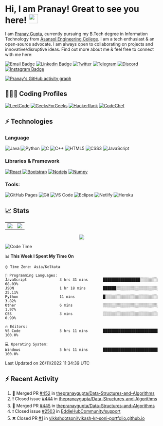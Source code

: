 # Hi, I am Pranay! Great to see you here! <img src="https://raw.githubusercontent.com/thepranaygupta/thepranaygupta/main/src/wave.gif" width="30px" height="30px">

I am [Pranay Gupta](http://thepranaygupta.github.io/), currently pursuing my B.Tech degree in Information Technology from [Asansol Engineering College](https://www.aecwb.edu.in/). I am a tech enthusiast & an open-source advocate. I am always open to collaborating on projects and innovative/disruptive ideas. Find out more about me & feel free to connect with me here:

[![Email Badge](https://img.shields.io/badge/-Email-c14438?style=flat-square&logo=Gmail&logoColor=white&link=mailto:pranaygupta.aec@gmail.com)](mailto:pranaygupta.aec@gmail.com)
[![Linkedin Badge](https://img.shields.io/badge/-LinkedIn-blue?style=flat-square&logo=Linkedin&logoColor=white&link=https://www.linkedin.com/in/thepranaygupta/)](https://www.linkedin.com/in/thepranaygupta/)
[![Twitter](https://img.shields.io/badge/Twitter-1DA1F2?style=flat-square&logo=twitter&logoColor=white)](https://twitter.com/thepranaygupta)
[![Telegram](https://img.shields.io/badge/-Telegram-blue?style=flat-square&logo=Telegram&logoColor=white)](https://t.me/pranayguptaa)
[![Discord](https://img.shields.io/badge/-Discord-7289DA?style=flat-square&logo=discord&logoColor=white)](https://discordapp.com/users/745686149359599707)
[![Instagram Badge](https://img.shields.io/badge/-Instagram-purple?style=flat-square&logo=instagram&logoColor=white&link=https://instagram.com/pranayguptaa/)](https://instagram.com/pranayguptaa)<!-- [![Hashnode Badge](https://img.shields.io/badge/-Hashnode-03a57a?style=flat-square&labelColor=000000&logo=Hashnode&link=https://thepranaygupta.hashnode.dev/)](https://thepranaygupta.hashnode.dev/) -->

<!-- [![Website Badge](https://img.shields.io/badge/-Portfolio-black?style=flat-square&logo=Wordpress&logoColor=white&link=https://thepranaygupta.github.io/)](https://thepranaygupta.github.io/) -->
<!-- [![Youtube Badge](https://img.shields.io/badge/-YouTube-darkred?style=flat-square&logo=youtube&logoColor=white&link=https://www.youtube.com/channel/channel_id)](https://www.youtube.com/channel/channel_id) -->

[![Pranay's GitHub activity graph](https://activity-graph.herokuapp.com/graph?username=thepranaygupta&theme=xcode)](https://github.com/thepranaygupta)

## 👨🏻‍💻 Coding Profiles

[![LeetCode](https://img.shields.io/badge/-LeetCode-FFA116?style=flat-square&logo=LeetCode&logoColor=black)](https://leetcode.com/thepranaygupta/)
[![GeeksForGeeks](https://img.shields.io/badge/-GeeksForGeeks-05CC47?style=flat-square&logo=GeeksForGeeks&logoColor=black)](https://auth.geeksforgeeks.org/user/thepranaygupta)
[![HackerRank](https://img.shields.io/badge/-HackerRank-2EC866?style=flat-square&logo=HackerRank&logoColor=white)](https://www.hackerrank.com/thepranaygupta)
[![CodeChef](https://img.shields.io/badge/-CodeChef-5B4638?style=flat-square&logo=CodeChef&logoColor=white)](https://www.codechef.com/users/thepranaygupta)

## ⚡ Technologies

### Language

![Java](https://img.shields.io/badge/-java-E34A86?style=flat-square&logo=java)
![Python](https://img.shields.io/badge/-Python-black?style=flat-square&logo=Python)
![C](https://img.shields.io/badge/-C-00599C?style=flat-square&logo=c)
![C++](https://img.shields.io/badge/-C++-00599C?style=flat-square&logo=cplusplus)
![HTML5](https://img.shields.io/badge/-HTML5-E34F26?style=flat-square&logo=html5&logoColor=white)
![CSS3](https://img.shields.io/badge/-CSS3-1572B6?style=flat-square&logo=css3)
![JavaScript](https://img.shields.io/badge/-JavaScript-black?style=flat-square&logo=javascript)

### Libraries & Framework

[![React](https://img.shields.io/badge/-React-black?style=flat-square&logo=react)](https://reactjs.org/)
[![Bootstrap](https://img.shields.io/badge/-Bootstrap-563D7C?style=flat-square&logo=bootstrap)](https://getbootstrap.com/)
[![Nodejs](https://img.shields.io/badge/-Nodejs-black?style=flat-square&logo=Node.js)](https://nodejs.org/)<!-- ![MongoDB](https://img.shields.io/badge/MongoDB-%234ea94b.svg?logo=mongodb&logoColor=white) -->
[![Numpy](https://img.shields.io/badge/Numpy%20-%23013243.svg?logo=numpy&style=flat-square&logoColor=white)](https://numpy.org/)

### Tools:

![GitHub Pages](https://img.shields.io/badge/GitHub%20Pages-%23327FC7.svg?logo=github&style=flat-square&logoColor=white)
![Git](https://img.shields.io/badge/-Git-black?style=flat-square&logo=git)
![VS Code](https://img.shields.io/badge/-VS%20Code-007ACC?style=flat-square&logo=visual-studio-code)
![Eclipse](https://img.shields.io/badge/Eclipse-2C2255?style=flat-square&logo=eclipse&logoColor=white)
![Netlify](https://img.shields.io/badge/-Netlify-%2300C7B7?style=flat-square&logo=netlify&logoColor=ffffff)
![Heroku](https://img.shields.io/badge/Heroku%20-%23430098.svg?style=flat-square&logo=heroku&logoColor=white)<!-- ![DigitalOcean](https://img.shields.io/badge/-Digital%20Ocean-darkblue?style=flat-square&logo=digitalocean) -->

<!-- ![Amazon AWS](https://img.shields.io/badge/Amazon%20AWS-232F3E?style=flat-square&logo=amazon-aws)
![Microsoft Azure](https://img.shields.io/badge/Microsoft%20Azure-232F7E?style=flat-square&logo=microsoft-azure)
![Google Cloud](https://img.shields.io/badge/Google%20Cloud-black?style=flat-square&logo=google-cloud)
![Docker](https://img.shields.io/badge/-Docker-black?style=flat-square&logo=docker) -->
<!-- ![Postman](https://img.shields.io/badge/Postman-FF6C37?logo=postman&logoColor=white) -->

## 📈 Stats

<table>
<tr>
<td>
<img src="https://github-readme-stats.vercel.app/api?username=thepranaygupta&include_all_commits=true&count_private=true&show_icons=true&line_height=20&theme=tokyonight"/>
<td><img src="https://github-readme-stats.vercel.app/api/top-langs?username=thepranaygupta&show_icons=true&locale=en&layout=compact&theme=tokyonight" />
</td>
</tr>
</table>
<p align="center">
<img align="center" src="https://github-readme-streak-stats.herokuapp.com/?user=thepranaygupta&theme=tokyonight" />
</p>

<!--START_SECTION:waka-->
![Code Time](http://img.shields.io/badge/Code%20Time-326%20hrs%2040%20mins-blue)

📊 **This Week I Spent My Time On** 

```text
⌚︎ Time Zone: Asia/Kolkata

💬 Programming Languages: 
JavaScript               3 hrs 31 mins       █████████████████░░░░░░░░   68.03% 
JSON                     1 hr 18 mins        ██████░░░░░░░░░░░░░░░░░░░   25.11% 
Python                   11 mins             █░░░░░░░░░░░░░░░░░░░░░░░░   3.82% 
Other                    6 mins              ░░░░░░░░░░░░░░░░░░░░░░░░░   1.97% 
CSS                      3 mins              ░░░░░░░░░░░░░░░░░░░░░░░░░   0.99%

🔥 Editors: 
VS Code                  5 hrs 11 mins       █████████████████████████   100.0%

💻 Operating System: 
Windows                  5 hrs 11 mins       █████████████████████████   100.0%

```


 Last Updated on 26/11/2022 11:34:39 UTC
<!--END_SECTION:waka-->

## :zap: Recent Activity
<!--START_SECTION:activity-->
1. 🎉 Merged PR [#452](https://github.com/thepranaygupta/Data-Structures-and-Algorithms/pull/452) in [thepranaygupta/Data-Structures-and-Algorithms](https://github.com/thepranaygupta/Data-Structures-and-Algorithms)
2. ❗️ Closed issue [#444](https://github.com/thepranaygupta/Data-Structures-and-Algorithms/issues/444) in [thepranaygupta/Data-Structures-and-Algorithms](https://github.com/thepranaygupta/Data-Structures-and-Algorithms)
3. 🎉 Merged PR [#445](https://github.com/thepranaygupta/Data-Structures-and-Algorithms/pull/445) in [thepranaygupta/Data-Structures-and-Algorithms](https://github.com/thepranaygupta/Data-Structures-and-Algorithms)
4. ❗️ Closed issue [#2503](https://github.com/EddieHubCommunity/support/issues/2503) in [EddieHubCommunity/support](https://github.com/EddieHubCommunity/support)
5. ❌ Closed PR [#1](https://github.com/vikkshdotsoni/vikash-kr-soni-portfolio.github.io/pull/1) in [vikkshdotsoni/vikash-kr-soni-portfolio.github.io](https://github.com/vikkshdotsoni/vikash-kr-soni-portfolio.github.io)
<!--END_SECTION:activity-->

<!-- Sauce: https://github.com/alexandresanlim/Badges4-README.md-Profile -->

